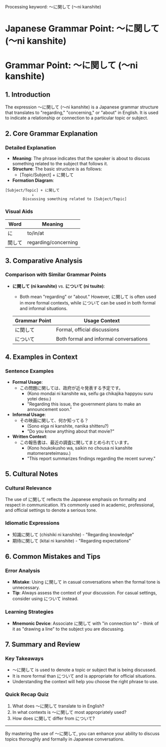 Processing keyword: ～に関して (〜ni kanshite)
# Japanese Grammar Point: ～に関して (〜ni kanshite)
# Grammar Point: ～に関して (〜ni kanshite)
## 1. Introduction
The expression ～に関して (〜ni kanshite) is a Japanese grammar structure that translates to "regarding," "concerning," or "about" in English. It is used to indicate a relationship or connection to a particular topic or subject.
## 2. Core Grammar Explanation
### Detailed Explanation
- **Meaning**: The phrase indicates that the speaker is about to discuss something related to the subject that follows it.
- **Structure**: The basic structure is as follows:
  - [Topic/Subject] + に関して
- **Formation Diagram**:
  
```
[Subject/Topic] + に関して
            ↓
        Discussing something related to [Subject/Topic]
```
### Visual Aids
| Word          | Meaning           |
|---------------|-------------------|
| に            | to/in/at          |
| 関して        | regarding/concerning |
  
## 3. Comparative Analysis
### Comparison with Similar Grammar Points
- **に関して (ni kanshite)** vs. **について (ni tsuite)**:
  - Both mean "regarding" or "about." However, に関して is often used in more formal contexts, while について can be used in both formal and informal situations.
  
   | Grammar Point | Usage Context       |
   |---------------|---------------------|
   | に関して      | Formal, official discussions |
   | について      | Both formal and informal conversations |
## 4. Examples in Context
### Sentence Examples
- **Formal Usage**:
  - この問題に関しては、政府が近々発表する予定です。
    - (Kono mondai ni kanshite wa, seifu ga chikajika happyou suru yotei desu.)
    - "Regarding this issue, the government plans to make an announcement soon."
- **Informal Usage**:
  - その映画に関して、何か知ってる？
    - (Sono eiga ni kanshite, nanika shitteru?)
    - "Do you know anything about that movie?"
- **Written Context**:
  - この報告書は、最近の調査に関してまとめられています。
    - (Kono houkokusho wa, saikin no chousa ni kanshite matomerareteimasu.)
    - "This report summarizes findings regarding the recent survey."
## 5. Cultural Notes
### Cultural Relevance
The use of に関して reflects the Japanese emphasis on formality and respect in communication. It’s commonly used in academic, professional, and official settings to denote a serious tone.
### Idiomatic Expressions
- 知識に関して (chishiki ni kanshite) - "Regarding knowledge"
- 期待に関して (kitai ni kanshite) - "Regarding expectations"
## 6. Common Mistakes and Tips
### Error Analysis
- **Mistake**: Using に関して in casual conversations when the formal tone is unnecessary.
- **Tip**: Always assess the context of your discussion. For casual settings, consider using について instead.
### Learning Strategies
- **Mnemonic Device**: Associate に関して with "in connection to" - think of it as "drawing a line" to the subject you are discussing.
## 7. Summary and Review
### Key Takeaways
- ～に関して is used to denote a topic or subject that is being discussed.
- It is more formal than について and is appropriate for official situations.
- Understanding the context will help you choose the right phrase to use.
### Quick Recap Quiz
1. What does ～に関して translate to in English?
2. In what contexts is ～に関して most appropriately used?
3. How does に関して differ from について? 
---
By mastering the use of ～に関して, you can enhance your ability to discuss topics thoroughly and formally in Japanese conversations.
